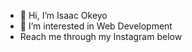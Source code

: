- 👋 Hi, I’m Isaac Okeyo
- 👀 I’m interested in Web Development
- Reach me through my Instagram below


<!---
Jay-Zac/Jay-Zac is a ✨ special ✨ repository because its `README.md` (this file) appears on your GitHub profile.
You can click the Preview link to take a look at your changes.
--->

